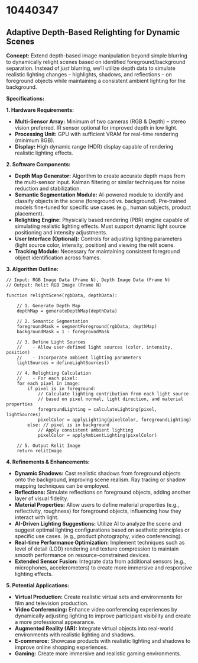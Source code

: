 # 10440347

## Adaptive Depth-Based Relighting for Dynamic Scenes

**Concept:** Extend depth-based image manipulation beyond simple blurring to dynamically relight scenes based on identified foreground/background separation. Instead of *just* blurring, we’ll utilize depth data to simulate realistic lighting changes – highlights, shadows, and reflections – on foreground objects while maintaining a consistent ambient lighting for the background.

**Specifications:**

**1. Hardware Requirements:**

*   **Multi-Sensor Array:** Minimum of two cameras (RGB & Depth) – stereo vision preferred. IR sensor optional for improved depth in low light.
*   **Processing Unit:** GPU with sufficient VRAM for real-time rendering (minimum 8GB).
*   **Display:** High dynamic range (HDR) display capable of rendering realistic lighting effects.

**2. Software Components:**

*   **Depth Map Generator:** Algorithm to create accurate depth maps from the multi-sensor input. Kalman filtering or similar techniques for noise reduction and stabilization.
*   **Semantic Segmentation Module:** AI-powered module to identify and classify objects in the scene (foreground vs. background).  Pre-trained models fine-tuned for specific use cases (e.g., human subjects, product placement).
*   **Relighting Engine:**  Physically based rendering (PBR) engine capable of simulating realistic lighting effects.  Must support dynamic light source positioning and intensity adjustments.
*   **User Interface (Optional):** Controls for adjusting lighting parameters (light source color, intensity, position) and viewing the relit scene.
*   **Tracking Module:** Necessary for maintaining consistent foreground object identification across frames.

**3. Algorithm Outline:**

```pseudocode
// Input: RGB Image Data (Frame N), Depth Image Data (Frame N)
// Output: Relit RGB Image (Frame N)

function relightScene(rgbData, depthData):

    // 1. Generate Depth Map
    depthMap = generateDepthMap(depthData)

    // 2. Semantic Segmentation
    foregroundMask = segmentForeground(rgbData, depthMap)
    backgroundMask = 1 - foregroundMask

    // 3. Define Light Sources
    //    - Allow user-defined light sources (color, intensity, position)
    //    - Incorporate ambient lighting parameters
    lightSources = defineLightSources()

    // 4. Relighting Calculation
    //    - For each pixel:
    for each pixel in image:
        if pixel is in foreground:
            // Calculate lighting contribution from each light source
            // based on pixel normal, light direction, and material properties
            foregroundLighting = calculateLighting(pixel, lightSources)
            pixelColor = applyLighting(pixelColor, foregroundLighting)
        else: // pixel is in background
            // Apply consistent ambient lighting
            pixelColor = applyAmbientLighting(pixelColor)

    // 5. Output Relit Image
    return relitImage
```

**4. Refinements & Enhancements:**

*   **Dynamic Shadows:** Cast realistic shadows from foreground objects onto the background, improving scene realism. Ray tracing or shadow mapping techniques can be employed.
*   **Reflections:** Simulate reflections on foreground objects, adding another layer of visual fidelity.
*   **Material Properties:** Allow users to define material properties (e.g., reflectivity, roughness) for foreground objects, influencing how they interact with light.
*   **AI-Driven Lighting Suggestions:** Utilize AI to analyze the scene and suggest optimal lighting configurations based on aesthetic principles or specific use cases. (e.g., product photography, video conferencing).
*   **Real-time Performance Optimization:** Implement techniques such as level of detail (LOD) rendering and texture compression to maintain smooth performance on resource-constrained devices.
*   **Extended Sensor Fusion:** Integrate data from additional sensors (e.g., microphones, accelerometers) to create more immersive and responsive lighting effects.

**5. Potential Applications:**

*   **Virtual Production:** Create realistic virtual sets and environments for film and television production.
*   **Video Conferencing:** Enhance video conferencing experiences by dynamically adjusting lighting to improve participant visibility and create a more professional appearance.
*   **Augmented Reality (AR):**  Integrate virtual objects into real-world environments with realistic lighting and shadows.
*   **E-commerce:** Showcase products with realistic lighting and shadows to improve online shopping experiences.
*   **Gaming:** Create more immersive and realistic gaming environments.